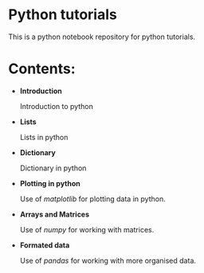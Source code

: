 # Python tutorials

This is a python notebook repository for python tutorials.

# Contents:

* **Introduction**

   Introduction to python

* **Lists**

   Lists in python

* **Dictionary**

   Dictionary in python

* **Plotting in python**

   Use of _matplotlib_ for plotting data in python.

* **Arrays and Matrices**

   Use of _numpy_ for working with matrices.

* **Formated data**

   Use of _pandas_ for working with more organised data.

 
